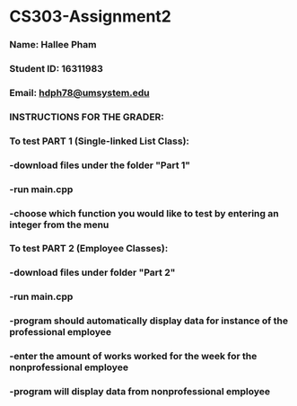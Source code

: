 # CS303-Assignment2
### Name: Hallee Pham
### Student ID: 16311983
### Email: hdph78@umsystem.edu

### INSTRUCTIONS FOR THE GRADER:
### To test PART 1 (Single-linked List Class):
  ### -download files under the folder "Part 1"
  ### -run main.cpp
  ### -choose which function you would like to test by entering an integer from the menu
###
### To test PART 2 (Employee Classes):
  ### -download files under folder "Part 2"
  ### -run main.cpp
  ### -program should automatically display data for instance of the professional employee
  ### -enter the amount of works worked for the week for the nonprofessional employee
  ### -program will display data from nonprofessional employee
